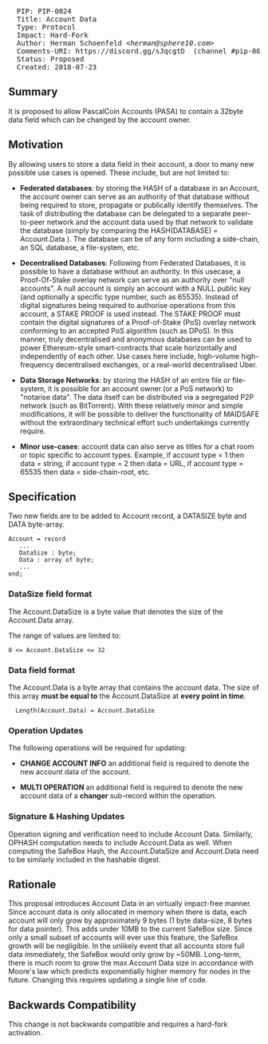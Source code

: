 <pre>
  PIP: PIP-0024
  Title: Account Data
  Type: Protocol
  Impact: Hard-Fork
  Author: Herman Schoenfeld <i>&lt;herman@sphere10.com&gt;</i>
  Comments-URI: https://discord.gg/sJqcgtD  (channel #pip-0023)
  Status: Proposed
  Created: 2018-07-23
</pre>

## Summary

It is proposed to allow PascalCoin Accounts (PASA) to contain a 32byte data field which can be changed by the account owner. 

## Motivation

By allowing users to store a data field in their account, a door to many new possible use cases is opened. These include, but are not limited to:

- **Federated databases**: by storing the HASH of a database in an Account, the account owner can serve as an authority of that database without being required to store, propagate or publically identify themselves. The task of distributing the database can be delegated to a separate peer-to-peer network and the account data used by that network to validate the database (simply by comparing the HASH(DATABASE) = Account.Data ). The database can be of any form including a side-chain, an SQL database, a file-system, etc. 

- **Decentralised Databases**: Following from Federated Databases, it is possible to have a database without an authority. In this usecase, a Proof-Of-Stake overlay network can serve as an authority over "null accounts". A null account is simply an account with a NULL public key (and optionally a specific type number, such as 65535). Instead of digital signatures being 
required to authorise operations from this account, a STAKE PROOF is used instead. The STAKE PROOF must contain the digital signatures of a Proof-of-Stake (PoS) overlay network conforming to an accepted PoS algorithm (such as DPoS). In this manner, truly decentralised and anonymous databases can be used to power Ethereum-style smart-contracts that scale horizontally and independently of each other.  Use cases here include, high-volume high-frequency decentralised exchanges, or a real-world decentralised Uber.

- **Data Storage Networks**: by storing the HASH of an entire file or file-system, it is possible for an account owner (or a PoS network) to "notarise data". The data itself can be distributed via a segregated P2P network (such as BitTorrent). With these relatively minor and simple modifications, it will be possible to deliver the functionality of MAIDSAFE without the extraordinary technical effort such undertakings currently require.

- **Minor use-cases**: account data can also serve as titles for a chat room or topic specific to account types. Example, if account type = 1 then data = string, if account type = 2 then data = URL, if account type = 65535 then data = side-chain-root, etc.

## Specification

Two new fields are to be added to Account record, a DATASIZE byte and DATA byte-array.

```
Account = record
   ...
   DataSize : byte;
   Data : array of byte;
   ...
end;
```

### DataSize field format

The Account.DataSize is a byte value that denotes the size of the Account.Data array. 

The range of values are limited to:

```
0 <= Account.DataSize <= 32
```

### Data field format

The Account.Data is a byte array that contains the account data.  The size of this array **must be equal to** the Account.DataSize at **every point in time**.

```
  Length(Account.Data) = Account.DataSize
```

### Operation Updates

The following operations will be required for updating:

- **CHANGE ACCOUNT INFO** an additional field is required to denote the new account data of the account.

- **MULTI OPERATION** an additional field is required to denote the new account data of a **changer** sub-record within the operation.

### Signature & Hashing Updates

Operation signing and verification need to include Account Data. Similarly, OPHASH computation needs to include Account.Data as well. When computing the SafeBox Hash, the Account.DataSize and Account.Data need to be similarly included in the hashable digest.

## Rationale

This proposal introduces Account Data in an virtually impact-free manner. Since account data is only allocated in memory when there is data, each account will only grow by approximately 9 bytes (1 byte data-size, 8 bytes for data pointer). This adds under 10MB to the current SafeBox size. Since only a small subset of accounts will ever use this feature, the SafeBox growth will be negligible. In the unlikely event that all accounts store full data immediately, the SafeBox would only grow by ~50MB. Long-term, there is much room to grow the max Account Data size in accordance with Moore's law which predicts exponentially higher memory for nodes in the future. Changing this requires updating a single line of code.

## Backwards Compatibility

This change is not backwards compatible and requires a hard-fork activation.

